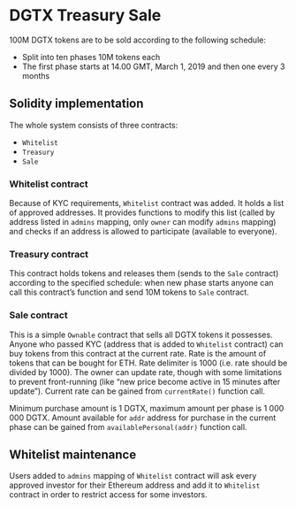 # DGTX Treasury Sale

100M DGTX tokens are to be sold according to the following schedule:
- Split into ten phases 10M tokens each
- The first phase starts at 14.00 GMT, March 1, 2019 and then one every 3 months


## Solidity implementation
The whole system consists of three contracts:
- `Whitelist`
- `Treasury`
- `Sale`

### Whitelist contract
Because of KYC requirements, `Whitelist` contract was added. It holds a list of approved addresses. It provides functions to modify this list (called by address listed in `admins` mapping, only `owner` can modify `admins` mapping) and checks if an address is allowed to participate (available to everyone).

### Treasury contract
This contract holds tokens and releases them (sends to the `Sale` contract) according to the specified schedule: when new phase starts anyone can call this contract’s function and send 10M tokens to `Sale` contract.

### Sale contract
This is a simple `Ownable` contract that sells all DGTX tokens it possesses.
Anyone who passed KYC (address that is added to `Whitelist` contract) can buy tokens from this contract at the current rate. Rate is the amount of tokens that can be bought for ETH. Rate delimiter is 1000 (i.e. rate should be divided by 1000). The owner can update rate, though with some limitations to prevent front-running (like “new price become active in 15 minutes after update”). Current rate can be gained from `currentRate()` function call.

Minimum purchase amount is 1 DGTX, maximum amount per phase is 1 000 000 DGTX. Amount available for `addr` address for purchase in the current phase can be gained from `availablePersonal(addr)` function call.

## Whitelist maintenance
Users added to `admins` mapping of `Whitelist` contract will ask every approved investor for their Ethereum address and add it to `Whitelist` contract in order to restrict access for some investors.
